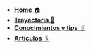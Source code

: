 <!-- markdownlint-disable-next-line MD041 -->
- [**Home** 🏠](./README.md)
- [**Trayectoria** 🚏](./trayectory.md)
- [**Conocimientos y tips** 🖇️](./knowledge.md)
- [**Artículos** 🖇️](./posts.md)
